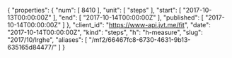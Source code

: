 {
  "properties": {
    "num": [
      8410
    ],
    "unit": [
      "steps"
    ],
    "start": [
      "2017-10-13T00:00:00Z"
    ],
    "end": [
      "2017-10-14T00:00:00Z"
    ],
    "published": [
      "2017-10-14T00:00:00Z"
    ]
  },
  "client_id": "https://www-api.jvt.me/fit",
  "date": "2017-10-14T00:00:00Z",
  "kind": "steps",
  "h": "h-measure",
  "slug": "2017/10/lrghe",
  "aliases": [
    "/mf2/66467fc8-6730-4631-9b13-635165d84477/"
  ]
}
